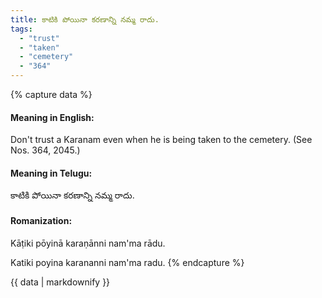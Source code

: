 ```yaml
---
title: కాటికి పోయినా కరణాన్ని నమ్మ రాదు.
tags:
  - "trust"
  - "taken"
  - "cemetery"
  - "364"
---
```


{% capture data %}
#### Meaning in English:
Don't trust a Karanam even when he is being taken to the cemetery.
(See Nos. 364, 2045.)

#### Meaning in Telugu:
కాటికి పోయినా కరణాన్ని నమ్మ రాదు.

#### Romanization:
Kāṭiki pōyinā karaṇānni nam'ma rādu.

Katiki poyina karananni nam'ma radu.
{% endcapture %}

{{ data | markdownify }}

